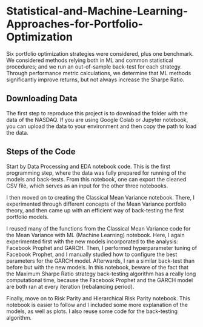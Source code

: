 # Statistical-and-Machine-Learning-Approaches-for-Portfolio-Optimization
Six portfolio optimization strategies were considered, plus one benchmark. We considered methods relying both in ML and common statistical procedures; and we run an out-of-sample back-test for each strategy. Through performance metric calculations, we determine that ML methods significantly improve returns, but not always increase the Sharpe Ratio.

## Downloading Data
The first step to reproduce this project is to download the folder with the data of the NASDAQ. If you are using Google Colab or Jupyter notebook, you can upload the data to your environment and then copy the path to load the data.

## Steps of the Code
Start by Data Processing and EDA notebook code. This is the first programming step, where the data was fully prepared for running of the models and back-tests. From this notebook, one can export the cleaned CSV file, which serves as an input for the other three notebooks.

I then moved on to creating the Classical Mean Variance notebook. There, I experimented through different concepts of the Mean Variance portfolio theory, and then came up with an efficient way of back-testing the first portfolio models. 

I reused many of the functions from the Classical Mean Variance code for the Mean Variance with ML (Machine Learning) notebook. Here, I again experimented first with the new models incorporated to the analysis: Facebook Prophet and GARCH. Then, I performed hyperparameter tuning of Facebook Prophet, and I manually studied how to configure the best parameters for the GARCH model. Afterwards, I ran a similar back-test than before but with the new models. In this notebook, beware of the fact that the Maximum Sharpe Ratio strategy back-testing algorithm has a really long computational time, because the Facebook Prophet and the GARCH model are both ran at every iteration (rebalancing period).

Finally, move on to Risk Parity and Hierarchical Risk Parity notebook. This notebook is easier to follow and I included some more explanation of the models, as well as plots. I also reuse some code for the back-testing algorithm.
